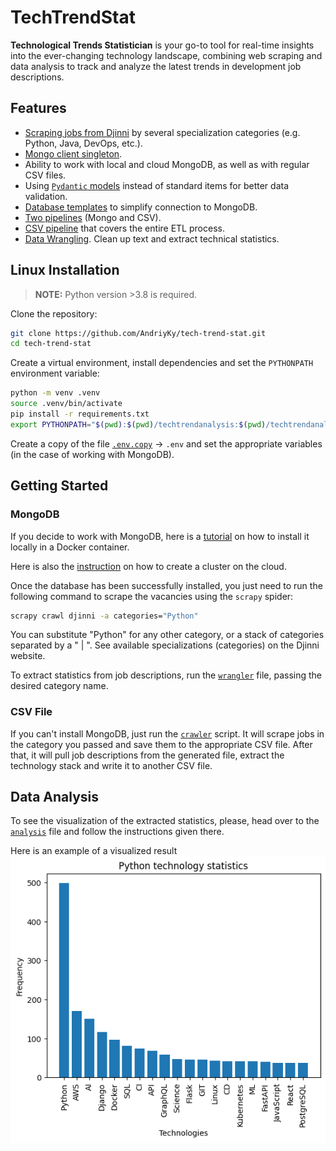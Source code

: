 # TechTrendStat
**Technological Trends Statistician** is your go-to tool for real-time insights into the ever-changing technology landscape, combining web scraping and data analysis to track and analyze the latest trends in development job descriptions.

## Features
- [Scraping jobs from Djinni](techtrendscrape/spiders/djinni.py) by several specialization categories (e.g. Python, Java, DevOps, etc.).
- [Mongo client singleton](database/client.py).
- Ability to work with local and cloud MongoDB, as well as with regular CSV files.
- Using [`Pydantic` models](database/models.py) instead of standard items for better data validation.
- [Database templates](database/templates.py) to simplify connection to MongoDB.
- [Two pipelines](techtrendscrape/pipelines.py) (Mongo and CSV).
- [CSV pipeline](techtrendscrape/crawler.py) that covers the entire ETL process.
- [Data Wrangling](techtrendanalysis/wrangler.py). Clean up text and extract technical statistics.

## Linux Installation
> **NOTE:** Python version >3.8 is required.

Clone the repository:
```bash
git clone https://github.com/AndriyKy/tech-trend-stat.git
cd tech-trend-stat
```

Create a virtual environment, install dependencies and set the `PYTHONPATH` environment variable:
```bash
python -m venv .venv
source .venv/bin/activate
pip install -r requirements.txt
export PYTHONPATH="$(pwd):$(pwd)/techtrendanalysis:$(pwd)/techtrendanalysis"
```

Create a copy of the file [`.env.copy`](.env.copy) -> `.env` and set the appropriate variables (in the case of working with MongoDB).

## Getting Started
### MongoDB
If you decide to work with MongoDB, here is a [tutorial](https://sparkbyexamples.com/mongodb/run-mongodb-in-docker-container/) on how to install it locally in a Docker container.

Here is also the [instruction](https://www.mongodb.com/docs/atlas/create-connect-deployments/) on how to create a cluster on the cloud.

Once the database has been successfully installed, you just need to run the following command to scrape the vacancies using the `scrapy` spider:
```bash
scrapy crawl djinni -a categories="Python"
```

You can substitute "Python" for any other category, or a stack of categories separated by a " | ". See available specializations (categories) on the Djinni website.

To extract statistics from job descriptions, run the [`wrangler`](techtrendanalysis/wrangler.py) file, passing the desired category name.

### CSV File
If you can't install MongoDB, just run the [`crawler`](techtrendscrape/crawler.py) script. It will scrape jobs in the category you passed and save them to the appropriate CSV file. After that, it will pull job descriptions from the generated file, extract the technology stack and write it to another CSV file.

## Data Analysis
To see the visualization of the extracted statistics, please, head over to the [`analysis`](techtrendanalysis/analysis.ipynb) file and follow the instructions given there.

Here is an example of a visualized result
![Python technology statistics](techtrendanalysis/python_tech_statistics.png)
